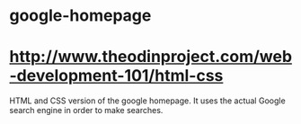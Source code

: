 # google-homepage
# http://www.theodinproject.com/web-development-101/html-css
HTML and CSS version of the google homepage. It uses the actual Google search engine in order to make searches.
